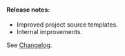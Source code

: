 #### Release notes:

* Improved project source templates.
* Internal improvements.

See [Changelog](https://github.com/raven-computing/project-init/blob/v1.8.2/CHANGELOG.md).

